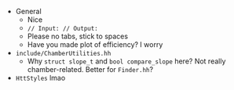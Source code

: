 - General
  - Nice
  - `// Input: // Output:`
  - Please no tabs, stick to spaces
  - Have you made plot of efficiency? I worry
- `include/ChamberUtilities.hh`
  - Why `struct slope_t` and `bool compare_slope` here? Not really chamber-related. Better for `Finder.hh`?
- `HttStyles` lmao
